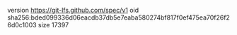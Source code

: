 version https://git-lfs.github.com/spec/v1
oid sha256:bded099336d06eacdb37db5e7eaba580274bf817f0ef475ea70f26f26d0c1003
size 17397
